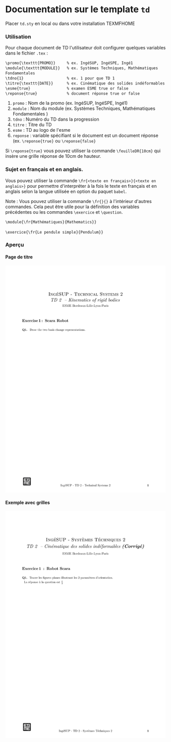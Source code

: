 # Documentation sur le template `td` 

Placer `td.sty` en local ou dans votre installation TEXMFHOME

### Utilisation

Pour chaque document de TD l'utilisateur doit configurer quelques variables 
dans le fichier `.tex` :

```
\promo{\texttt{PROMO}}     % ex. IngéSUP, IngéSPE, Ingé1
\module{\texttt{MODULE}}   % ex. Systèmes Techniques, Mathématiques Fondamentales
\tdno{1}                   % ex. 1 pour que TD 1
\titre{\texttt{DATE}}      % ex. Cinématique des solides indéformables 
\esme{true}                % examen ESME true or false
\reponse{true}             % document réponse true or false
```

1. `promo` : Nom de la promo (ex. IngéSUP, IngéSPE, Ingé1)
2. `module` : Nom du module (ex. Systèmes Techniques, Mathématiques Fondamentales )
3. `tdno` : Numéro du TD dans la progression
4. `titre` : Titre du TD
5. `esme` : TD au logo de l'esme
6. `reponse` : variable spécifiant si le document est un document réponse (ex. `\reponse{true}` ou `\reponse{false}` 

Si `\reponse{true}` vous pouvez utiliser la commande `\feuilleDR{10cm}`
qui insère une grille réponse de 10cm de hauteur.

### Sujet en français et en anglais.

Vous pouvez utiliser la commande `\fr{<texte en français>}{<texte en anglais>}` 
pour permettre d'interpréter à la fois le texte en français et en anglais selon 
la langue utilisée en option du paquet `babel`.

Note : Vous pouvez utiliser la commande `\fr{}{}` à l'intérieur d'autres commandes. Cela peut être utile 
pour la définition des variables précédentes ou les commandes `\exercice` et `\question`. 
```
\module{\fr{Mathématiques}{Mathematics}}

\exercice{\fr{Le pendule simple}{Pendulum}}
```

### Aperçu

#### Page de titre
![Page de titre](../img/exemple_td-0.png)
#### Exemple avec grilles
![Page de titre](../img/exemple_td_reponse-0.png)


